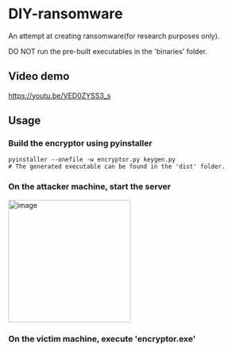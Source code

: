 # DIY-ransomware
<p>An attempt at creating ransomware(for research purposes only).<p>
<p>DO NOT run the pre-built executables in the 'binaries' folder.</p>

## Video demo
<a href="https://youtu.be/VED0ZYSS3_s">https://youtu.be/VED0ZYSS3_s</a>
## Usage
### Build the encryptor using pyinstaller
```
pyinstaller --onefile -w encryptor.py keygen.py
# The generated executable can be found in the 'dist' folder.
```
### On the attacker machine, start the server
<img width="246" alt="image" src="https://user-images.githubusercontent.com/60816759/170675860-d7e666a0-26aa-4420-9b3d-bd8b28b4dfe4.png">

### On the victim machine, execute 'encryptor.exe'

